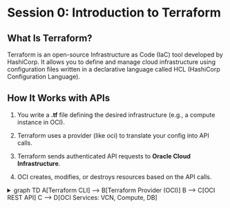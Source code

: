# Session 0: Introduction to Terraform

## **What Is Terraform?**

Terraform is an open-source Infrastructure as Code (IaC) tool developed by HashiCorp. It allows you to define and manage cloud infrastructure using configuration files written in a declarative language called HCL (HashiCorp Configuration Language).

## **How It Works with APIs**

1. You write a **.tf** file defining the desired infrastructure (e.g., a compute instance in OCI).

2. Terraform uses a provider (like oci) to translate your config into API calls.

3. Terraform sends authenticated API requests to **Oracle Cloud Infrastructure**.

4. OCI creates, modifies, or destroys resources based on the API calls.

<details> <summary>
graph TD
    A[Terraform CLI] --> B[Terraform Provider (OCI)]
    B --> C[OCI REST API]
    C --> D[OCI Services: VCN, Compute, DB]
</summary>

![Terraform Provider: Flow](../images/tfprovider_flow.png)

**Example:**

example.tf file:

    resource "oci_core_vcn" "example" {
    cidr_block     = "10.0.0.0/16"
    display_name   = "example-vcn"
    compartment_id = "ocid1.compartment.oc1..."
    }

Terraform provider's job is to map the varibales, crate a payload and call an API.

    Map variables and create a payload:

    cidr_block     -> cidrBlock
    display_name   -> displayName
    compartment_id -> compartmentId

    API Call:

    POST https://iaas.ap-sydney-1.oraclecloud.com/20160918/vcns
    Authorization: Signature ...
    Content-Type: application/json
    {
    "cidrBlock": "10.0.0.0/16",
    "displayName": "example-vcn",
    "compartmentId": "ocid1.compartment.oc1..."
    }

## **What Is the Terraform State File?**

After applying the configuration and OCI creates the resource, **Terraform writes metadata into a local file called `terraform.tfstate`**.

The **state file** keeps track of:

- The resources Terraform manages
- Their real-world IDs (like OCIDs)
- Attributes (like IP addresses, OCID, shape, etc.)

This file is crucial for:

- **Tracking changes**: so Terraform knows what to add, change, or destroy
- **Drift detection**: identifying manual changes in the cloud
- **Enabling collaboration**: via remote state storage like OCI Object Storage or Terraform Cloud

> **Warning**: The state file may contain sensitive information (e.g., passwords, secrets), so treat it securely.